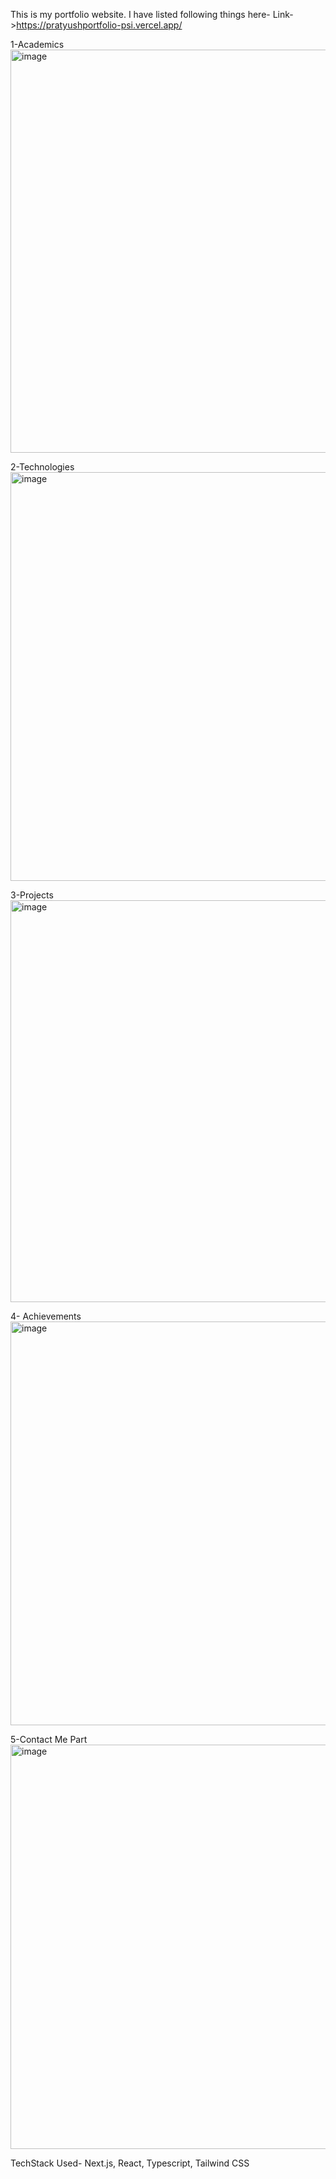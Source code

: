 This is my portfolio website. I have listed following things here-
Link->https://pratyushportfolio-psi.vercel.app/

1-Academics
<img width="1366" height="645" alt="image" src="https://github.com/user-attachments/assets/226bc68d-a3c5-4df5-9c55-a8a8d0ed9dc7" />

2-Technologies
<img width="1366" height="654" alt="image" src="https://github.com/user-attachments/assets/ca813f44-5634-4a63-ab19-897b6f45dc02" />

3-Projects
<img width="1363" height="643" alt="image" src="https://github.com/user-attachments/assets/4fe3e15d-6206-49c3-9e1e-2b1fb2160306" />

4- Achievements
<img width="1366" height="646" alt="image" src="https://github.com/user-attachments/assets/1db95273-451f-4a7c-8f9b-ca5399be22b5" />

5-Contact Me Part
<img width="1366" height="647" alt="image" src="https://github.com/user-attachments/assets/0c91c02d-db88-4605-8424-0ff0db364119" />

TechStack Used- Next.js, React, Typescript, Tailwind CSS


